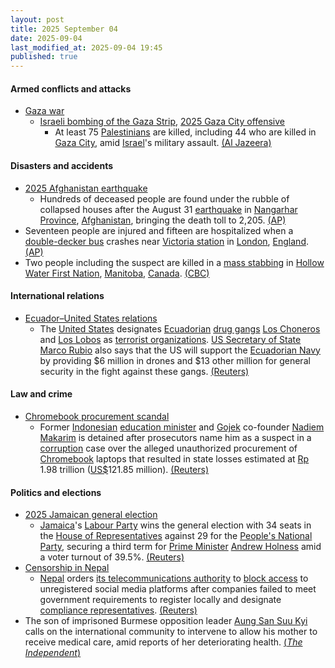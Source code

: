 ```yaml
---
layout: post
title: 2025 September 04
date: 2025-09-04
last_modified_at: 2025-09-04 19:45
published: true
---
```



#### Armed conflicts and attacks

* [Gaza war](https://en.wikipedia.org/wiki/Gaza_war "Gaza war")
  * [Israeli bombing of the Gaza Strip](https://en.wikipedia.org/wiki/Israeli_bombing_of_the_Gaza_Strip "Israeli bombing of the Gaza Strip"), [2025 Gaza City offensive](https://en.wikipedia.org/wiki/2025_Gaza_City_offensive "2025 Gaza City offensive")
    * At least 75 [Palestinians](https://en.wikipedia.org/wiki/Palestinians "Palestinians") are killed, including 44 who are killed in [Gaza City](https://en.wikipedia.org/wiki/Gaza_City "Gaza City"), amid [Israel](https://en.wikipedia.org/wiki/Israel "Israel")'s military assault. [(Al Jazeera)](https://www.aljazeera.com/news/liveblog/2025/9/4/live-hamas-says-ready-for-truce-deal-as-israel-pounds-gaza-city-overnight)

#### Disasters and accidents

* [2025 Afghanistan earthquake](https://en.wikipedia.org/wiki/2025_Afghanistan_earthquake "2025 Afghanistan earthquake")
  * Hundreds of deceased people are found under the rubble of collapsed houses after the August 31 [earthquake](https://en.wikipedia.org/wiki/Earthquake "Earthquake") in [Nangarhar Province](https://en.wikipedia.org/wiki/Nangarhar_Province "Nangarhar Province"), [Afghanistan](https://en.wikipedia.org/wiki/Afghanistan "Afghanistan"), bringing the death toll to 2,205. [(AP)](https://apnews.com/article/afghanistan-earthquake-deaths-50fe948763c786f36780267a8a7e9afc)
* Seventeen people are injured and fifteen are hospitalized when a [double-decker bus](https://en.wikipedia.org/wiki/Double-decker_bus "Double-decker bus") crashes near [Victoria station](https://en.wikipedia.org/wiki/London_Victoria_station "London Victoria station") in [London](https://en.wikipedia.org/wiki/London "London"), [England](https://en.wikipedia.org/wiki/England "England"). [(AP)](https://apnews.com/article/london-bus-crash-victoria-station-injuries-275007304c62eff0d57cba27d45ab9d4)
* Two people including the suspect are killed in a [mass stabbing](https://en.wikipedia.org/wiki/Mass_stabbing "Mass stabbing") in [Hollow Water First Nation](https://en.wikipedia.org/wiki/Hollow_Water_First_Nation "Hollow Water First Nation"), [Manitoba](https://en.wikipedia.org/wiki/Manitoba "Manitoba"), [Canada](https://en.wikipedia.org/wiki/Canada "Canada"). [(CBC)](https://www.cbc.ca/news/canada/manitoba/hollow-water-first-nation-serious-incident-rcmp-1.7624882)

#### International relations

* [Ecuador–United States relations](https://en.wikipedia.org/wiki/Ecuador%E2%80%93United_States_relations "Ecuador–United States relations")
  * The [United States](https://en.wikipedia.org/wiki/United_States "United States") designates [Ecuadorian](https://en.wikipedia.org/wiki/Ecuador "Ecuador") [drug gangs](https://en.wikipedia.org/wiki/Drug_cartel "Drug cartel") [Los Choneros](https://en.wikipedia.org/wiki/Los_Choneros "Los Choneros") and [Los Lobos](https://en.wikipedia.org/wiki/Los_Lobos_%28gang%29 "Los Lobos (gang)") as [terrorist organizations](https://en.wikipedia.org/wiki/Terrorist_organizations "Terrorist organizations"). [US Secretary of State](https://en.wikipedia.org/wiki/United_States_Secretary_of_State "United States Secretary of State") [Marco Rubio](https://en.wikipedia.org/wiki/Marco_Rubio "Marco Rubio") also says that the US will support the [Ecuadorian Navy](https://en.wikipedia.org/wiki/Ecuadorian_Navy "Ecuadorian Navy") by providing $6 million in drones and $13 other million for general security in the fight against these gangs. [(Reuters)](https://www.reuters.com/world/americas/us-designates-ecuador-gangs-terrorist-organizations-2025-09-04/)

#### Law and crime

* [Chromebook procurement scandal](https://en.wikipedia.org/wiki/Chromebook_procurement_scandal "Chromebook procurement scandal")
  * Former [Indonesian](https://en.wikipedia.org/wiki/Indonesia "Indonesia") [education minister](https://en.wikipedia.org/wiki/Ministry_of_Education%2C_Culture%2C_Research%2C_and_Technology "Ministry of Education, Culture, Research, and Technology") and [Gojek](https://en.wikipedia.org/wiki/Gojek "Gojek") co-founder [Nadiem Makarim](https://en.wikipedia.org/wiki/Nadiem_Makarim "Nadiem Makarim") is detained after prosecutors name him as a suspect in a [corruption](https://en.wikipedia.org/wiki/Corruption_in_Indonesia "Corruption in Indonesia") case over the alleged unauthorized procurement of [Chromebook](https://en.wikipedia.org/wiki/Chromebook "Chromebook") laptops that resulted in state losses estimated at [Rp](https://en.wikipedia.org/wiki/Indonesian_rupiah "Indonesian rupiah") 1.98 trillion ([US$](https://en.wikipedia.org/wiki/United_States_dollar "United States dollar")121.85 million). [(Reuters)](https://www.reuters.com/sustainability/indonesia-detains-former-minister-gojek-founder-suspect-graft-case-2025-09-04/)

#### Politics and elections

* [2025 Jamaican general election](https://en.wikipedia.org/wiki/2025_Jamaican_general_election "2025 Jamaican general election")
  * [Jamaica](https://en.wikipedia.org/wiki/Jamaica "Jamaica")'s [Labour Party](https://en.wikipedia.org/wiki/Jamaica_Labour_Party "Jamaica Labour Party") wins the general election with 34 seats in the [House of Representatives](https://en.wikipedia.org/wiki/Parliament_of_Jamaica "Parliament of Jamaica") against 29 for the [People's National Party](https://en.wikipedia.org/wiki/People%27s_National_Party "People's National Party"), securing a third term for [Prime Minister](https://en.wikipedia.org/wiki/Prime_Minister_of_Jamaica "Prime Minister of Jamaica") [Andrew Holness](https://en.wikipedia.org/wiki/Andrew_Holness "Andrew Holness") amid a voter turnout of 39.5%. [(Reuters)](https://www.reuters.com/world/americas/jamaicas-labour-party-wins-third-term-promising-tax-cuts-2025-09-04/)
* [Censorship in Nepal](https://en.wikipedia.org/wiki/Censorship_in_Nepal "Censorship in Nepal")
  * [Nepal](https://en.wikipedia.org/wiki/Nepal "Nepal") orders [its telecommunications authority](https://en.wikipedia.org/wiki/Nepal_Telecommunications_Authority "Nepal Telecommunications Authority") to [block access](https://en.wikipedia.org/wiki/Internet_censorship "Internet censorship") to unregistered social media platforms after companies failed to meet government requirements to register locally and designate [compliance representatives](https://en.wikipedia.org/wiki/Regulatory_affairs "Regulatory affairs"). [(Reuters)](https://www.reuters.com/sustainability/society-equity/nepal-block-some-social-media-including-facebook-2025-09-04/)
* The son of imprisoned Burmese opposition leader [Aung San Suu Kyi](https://en.wikipedia.org/wiki/Aung_San_Suu_Kyi "Aung San Suu Kyi") calls on the international community to intervene to allow his mother to receive medical care, amid reports of her deteriorating health. [(*The Independent*)](https://www.independent.co.uk/asia/southeast-asia/aung-san-suu-kyi-health-myanmar-son-b2819944.html)

